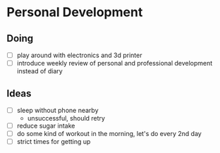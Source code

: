 # Personal Development

## Doing

- [ ] play around with electronics and 3d printer
- [ ] introduce weekly review of personal and professional development instead of diary

## Ideas

- [ ] sleep without phone nearby
  - unsuccessful, should retry
- [ ] reduce sugar intake
- [ ] do some kind of workout in the morning, let's do every 2nd day
- [ ] strict times for getting up
